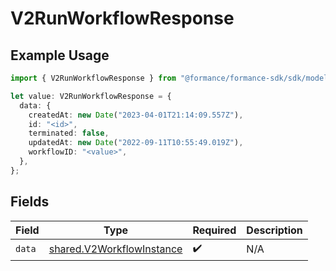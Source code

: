 # V2RunWorkflowResponse

## Example Usage

```typescript
import { V2RunWorkflowResponse } from "@formance/formance-sdk/sdk/models/shared";

let value: V2RunWorkflowResponse = {
  data: {
    createdAt: new Date("2023-04-01T21:14:09.557Z"),
    id: "<id>",
    terminated: false,
    updatedAt: new Date("2022-09-11T10:55:49.019Z"),
    workflowID: "<value>",
  },
};
```

## Fields

| Field                                                                         | Type                                                                          | Required                                                                      | Description                                                                   |
| ----------------------------------------------------------------------------- | ----------------------------------------------------------------------------- | ----------------------------------------------------------------------------- | ----------------------------------------------------------------------------- |
| `data`                                                                        | [shared.V2WorkflowInstance](../../../sdk/models/shared/v2workflowinstance.md) | :heavy_check_mark:                                                            | N/A                                                                           |
